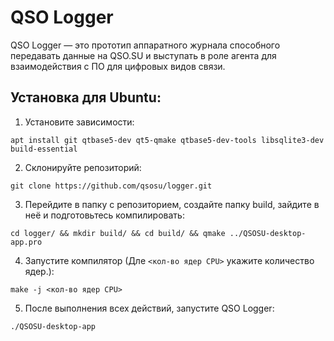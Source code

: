 # QSO Logger
QSO Logger — это прототип аппаратного журнала способного передавать данные на QSO.SU и выступать в роле агента для взаимодействия с ПО для цифровых видов связи.

## Установка для Ubuntu:

1) Установите зависимости:

```console
apt install git qtbase5-dev qt5-qmake qtbase5-dev-tools libsqlite3-dev build-essential
```

2) Склонируйте репозиторий:

```console
git clone https://github.com/qsosu/logger.git
```

3) Перейдите в папку с репозиторием, создайте папку build, зайдите в неё и подготовьтесь компилировать:

```console
cd logger/ && mkdir build/ && cd build/ && qmake ../QSOSU-desktop-app.pro
```

4) Запустите компилятор (Дле `<кол-во ядер CPU>` укажите количество ядер.):

```console
make -j <кол-во ядер CPU>
```

5) После выполнения всех действий, запустите QSO Logger:

```console
./QSOSU-desktop-app
```
